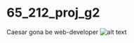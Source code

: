 # 65_212_proj_g2


Caesar gona be web-developer
![alt text](65_212_proj_g2/web/app/static/img/wallpaper.jpg)
